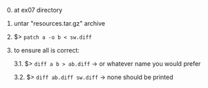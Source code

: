 0. at ex07 directory

1. untar "resources.tar.gz" archive

2. $> `patch a -o b < sw.diff`

3. to ensure all is correct:

	3.1. $> `diff a b > ab.diff` -> or whatever name you would prefer
	
	3.2. $> `diff ab.diff sw.diff` -> none should be printed
